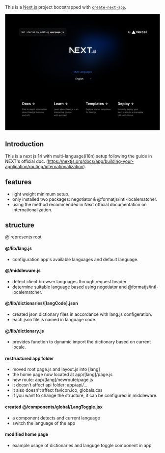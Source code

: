 This is a [Next.js](https://nextjs.org/) project bootstrapped with [`create-next-app`](https://github.com/vercel/next.js/tree/canary/packages/create-next-app).

![screenshot](public/screenshot.png)

## Introduction

This is a next js 14 with multi-language(i18n) setup following the guide in NEXT's official doc. (https://nextjs.org/docs/app/building-your-application/routing/internationalization).

## features

- light weight minimum setup.
- only installed two packages: negotiator & @formatjs/intl-localematcher.
- using the method recommended in Next official documentation on internationalization.

## structure

@ represents root

#### @/lib/lang.js

- configuration app's available languages and default language.

#### @/middleware.js

- detect client browser languages through request header.
- determine suitable language based using negotiator and @formatjs/intl-localematcher.

#### @/lib/dictionaries/[langCode].json

- created json dictionary files in accordance with lang.js configeration.
- each json file is named in language code.

#### @/lib/dictionary.js

- provides function to dynamic import the dictionary based on current locale.

#### restructured app folder

- moved root page.js and layout.js into [lang]
- the home page now located at app/[lang]/page.js
- new route: app/[lang]/newroute/page.js
- it doesn't affect api folder: app/api/...
- it also doesn't affect favicon.ico, globals.css
- if you want to change the structure, it can be configured in middleware.

#### created @/components/global/LangToggle.jsx

- a component detects and current language
- switch the language of the app

#### modified home page

- example usage of dictionaries and languge toggle component in app
